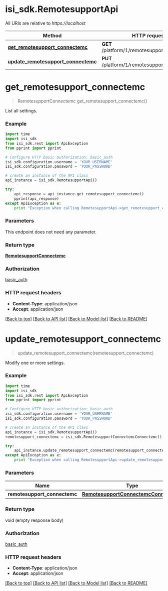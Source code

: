 # isi_sdk.RemotesupportApi

All URIs are relative to *https://localhost*

Method | HTTP request | Description
------------- | ------------- | -------------
[**get_remotesupport_connectemc**](RemotesupportApi.md#get_remotesupport_connectemc) | **GET** /platform/1/remotesupport/connectemc | 
[**update_remotesupport_connectemc**](RemotesupportApi.md#update_remotesupport_connectemc) | **PUT** /platform/1/remotesupport/connectemc | 


# **get_remotesupport_connectemc**
> RemotesupportConnectemc get_remotesupport_connectemc()



List all settings.

### Example 
```python
import time
import isi_sdk
from isi_sdk.rest import ApiException
from pprint import pprint

# Configure HTTP basic authorization: basic_auth
isi_sdk.configuration.username = 'YOUR_USERNAME'
isi_sdk.configuration.password = 'YOUR_PASSWORD'

# create an instance of the API class
api_instance = isi_sdk.RemotesupportApi()

try: 
    api_response = api_instance.get_remotesupport_connectemc()
    pprint(api_response)
except ApiException as e:
    print "Exception when calling RemotesupportApi->get_remotesupport_connectemc: %s\n" % e
```

### Parameters
This endpoint does not need any parameter.

### Return type

[**RemotesupportConnectemc**](RemotesupportConnectemc.md)

### Authorization

[basic_auth](../README.md#basic_auth)

### HTTP request headers

 - **Content-Type**: application/json
 - **Accept**: application/json

[[Back to top]](#) [[Back to API list]](../README.md#documentation-for-api-endpoints) [[Back to Model list]](../README.md#documentation-for-models) [[Back to README]](../README.md)

# **update_remotesupport_connectemc**
> update_remotesupport_connectemc(remotesupport_connectemc)



Modify one or more settings.

### Example 
```python
import time
import isi_sdk
from isi_sdk.rest import ApiException
from pprint import pprint

# Configure HTTP basic authorization: basic_auth
isi_sdk.configuration.username = 'YOUR_USERNAME'
isi_sdk.configuration.password = 'YOUR_PASSWORD'

# create an instance of the API class
api_instance = isi_sdk.RemotesupportApi()
remotesupport_connectemc = isi_sdk.RemotesupportConnectemcConnectemc() # RemotesupportConnectemcConnectemc | 

try: 
    api_instance.update_remotesupport_connectemc(remotesupport_connectemc)
except ApiException as e:
    print "Exception when calling RemotesupportApi->update_remotesupport_connectemc: %s\n" % e
```

### Parameters

Name | Type | Description  | Notes
------------- | ------------- | ------------- | -------------
 **remotesupport_connectemc** | [**RemotesupportConnectemcConnectemc**](RemotesupportConnectemcConnectemc.md)|  | 

### Return type

void (empty response body)

### Authorization

[basic_auth](../README.md#basic_auth)

### HTTP request headers

 - **Content-Type**: application/json
 - **Accept**: application/json

[[Back to top]](#) [[Back to API list]](../README.md#documentation-for-api-endpoints) [[Back to Model list]](../README.md#documentation-for-models) [[Back to README]](../README.md)

